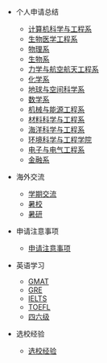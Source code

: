 - 个人申请总结

  - [计算机科学与工程系](个人申请总结/计算机科学与工程系/README.md)
  - [生物医学工程系](个人申请总结/生物医学工程系/README.md)
  - [物理系](个人申请总结/物理系/README.md)
  - [生物系](个人申请总结/生物系/README.md)
  - [力学与航空航天工程系](个人申请总结/力学与航空航天工程系/README.md)
  - [化学系](个人申请总结/化学系/README.md)
  - [地球与空间科学系](个人申请总结/地球与空间科学系/README.md)
  - [数学系](个人申请总结/数学系/README.md)
  - [机械与能源工程系](个人申请总结/机械与能源工程系/README.md)
  - [材料科学与工程系](个人申请总结/材料科学与工程系/README.md)
  - [海洋科学与工程系](个人申请总结/海洋科学与工程系/README.md)
  - [环境科学与工程学院](个人申请总结/环境科学与工程学院/README.md)
  - [电子与电气工程系](个人申请总结/电子与电气工程系/README.md)
  - [金融系](个人申请总结/金融系/README.md)


<!-- - 国内申请

  - [保研](国内申请/保研/README.md)
  - [直博](国内申请/直博/README.md)
  - [考研](国内申请/考研/README.md) -->

- 海外交流

  - [学期交流](海外交流/学期交流/README.md)
  - [暑校](海外交流/暑校/README.md)
  - [暑研](海外交流/暑研/README.md)

- 申请注意事项

  - [申请注意事项](申请注意事项/README.md)

- 英语学习

  - [GMAT](英语学习/GMAT/README.md)
  - [GRE](英语学习/GRE/README.md)
  - [IELTS](英语学习/IELTS/README.md)
  - [TOEFL](英语学习/TOEFL/README.md)
  - [四六级](英语学习/四六级/README.md)

- 选校经验

  - [选校经验](选校经验/README.md)

